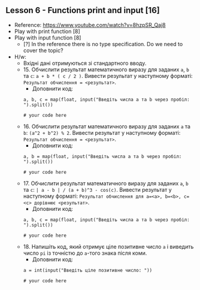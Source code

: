 ## Lesson 6 - Functions print and input [16]
- Reference: https://www.youtube.com/watch?v=8hzpSR_Qaj8 
- Play with print function [8]
- Play with input function [8]
  - [?] In the reference there is no type specification. Do we need to cover the topic?
- H/w:
    - Вхідні дані отримуються зі стандартного вводу.
    - 15\. Обчислити результат математичного виразу для заданих `a`, `b` та `c`: `a + b * ( c / 2 )`. Вивести результат у наступному форматі: `Результат обчислення = <результат>`.
      - Доповнити код:
       ```
       a, b, c = map(float, input("Введіть числа a та b через пробіл: ").split())
          
       # your code here
       ```
    - 16\. Обчислити результат математичного виразу для заданих `a` та `b`: `(a^2 + b^2) % 2`. Вивести результат у наступному форматі: `Результат обчислення = <результат>`.
      - Доповнити код:
       ```
       a, b = map(float, input("Введіть числа a та b через пробіл: ").split())
          
       # your code here
       ```
    - 17\. Обчислити результат математичного виразу для заданих `a`, `b` та `c`: `| a - b | / (a + b)^3 - cos(c)`. Вивести результат у наступному форматі: `Результат обчислення для a=<a>, b=<b>, c=<c> дорівнює <результат>`. 
      - Доповнити код:
       ```
       a, b, c = map(float, input("Введіть числа a та b через пробіл: ").split())
          
       # your code here
       ```
    - 18\. Напишіть код, який отримує ціле позитивне число `a` і виведить число `pi` із точністю до `a`-того знака після коми.
      - Доповнити код:
      ```
      a = int(input("Введіть ціле позитивне число: "))
      
      # your code here
      ```